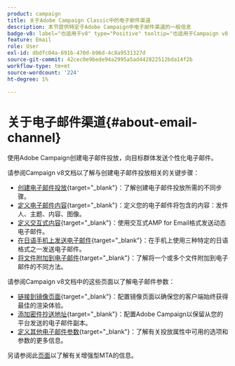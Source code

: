 ```yaml
---
product: campaign
title: 关于Adobe Campaign Classic中的电子邮件渠道
description: 本节提供特定于Adobe Campaign中电子邮件渠道的一般信息
badge-v8: label="也适用于v8" type="Positive" tooltip="也适用于Campaign v8"
feature: Email
role: User
exl-id: dbdfc04a-691b-470d-b96d-4c8a9531327d
source-git-commit: 42cec0e9bede94a2995a5ad442822512bda14f2b
workflow-type: tm+mt
source-wordcount: '224'
ht-degree: 1%

---
```


# 关于电子邮件渠道{#about-email-channel}

使用Adobe Campaign创建电子邮件投放，向目标群体发送个性化电子邮件。

请参阅Campaign v8文档以了解与创建电子邮件投放相关的关键步骤：

* [创建电子邮件投放](https://experienceleague.adobe.com/docs/campaign/campaign-v8/send/emails/email.html){target="_blank"}：了解创建电子邮件投放所需的不同步骤。
* [定义电子邮件内容](https://experienceleague.adobe.com/docs/campaign/campaign-v8/send/emails/defining-the-email-content.html){target="_blank"}：定义您的电子邮件将包含的内容：发件人、主题、内容、图像。
* [定义交互式内容](https://experienceleague.adobe.com/docs/campaign/campaign-v8/send/emails/defining-interactive-content.html){target="_blank"}：使用交互式AMP for Email格式发送动态电子邮件。
* [在日语手机上发送电子邮件](https://experienceleague.adobe.com/docs/campaign/campaign-v8/send/emails/sending-emails-on-japanese-mobiles.html){target="_blank"}：在手机上使用三种特定的日语格式之一发送电子邮件。
* [将文件附加到电子邮件](https://experienceleague.adobe.com/docs/campaign/campaign-v8/send/emails/attaching-files.html){target="_blank"}：了解将一个或多个文件附加到电子邮件的不同方法。

请参阅Campaign v8文档中的这些页面以了解电子邮件参数：

* [链接到镜像页面](https://experienceleague.adobe.com/docs/campaign/campaign-v8/send/emails/mirror-page.html){target="_blank"}：配置镜像页面以确保您的客户端始终获得最佳的渲染体验。
* [添加密件抄送地址](https://experienceleague.adobe.com/docs/campaign/campaign-v8/send/emails/email-bcc.html){target="_blank"}：配置Adobe Campaign以保留从您的平台发送的电子邮件副本。
* [定义其他电子邮件参数](https://experienceleague.adobe.com/docs/campaign/campaign-v8/send/emails/email-parameters.html){target="_blank"}：了解有关投放属性中可用的选项和参数的更多信息。

另请参阅此[页面](sending-with-enhanced-mta.md)以了解有关增强型MTA的信息。


<!--
Adobe Campaign lets you mass deliver personalized electronic messages to a target population.

Before starting sending emails:

* Make sure recipient profiles contain at least an email address.
* Learn more about the Adobe Campaign [Delivery best practices](delivery-best-practices.md).
* Read out these sections to learn more about Deliverability: [Deliverability management in Campaign](about-deliverability.md) and [Deliverability best practices guide](https://experienceleague.adobe.com/docs/deliverability-learn/deliverability-best-practice-guide/introduction.html).

The key steps to send an email are as follows:

* [Create an email delivery](creating-an-email-delivery.md)
* [Define the target population](steps-defining-the-target-population.md)
* [Define the email content](defining-the-email-content.md)
* [Send the email](sending-messages.md)
* [Monitor the delivery](about-delivery-monitoring.md)

The sections below provide information that is specific to the email channel. For global information on how to create a delivery, refer to [this section](steps-about-delivery-creation-steps.md).
-->